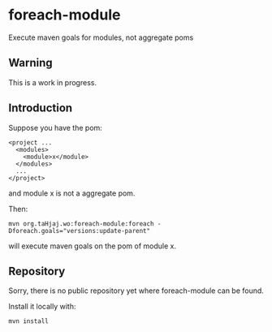 # foreach-module
Execute maven goals for modules, not aggregate poms

## Warning

This is a work in progress.

## Introduction

Suppose you have the pom:

```
<project ...
  <modules>
    <module>x</module>
  </modules>
  ...
</project>
```

and module x is not a aggregate pom.

Then:

```
mvn org.taHjaj.wo:foreach-module:foreach -Dforeach.goals="versions:update-parent"
```

will execute maven goals on the pom of module x.

## Repository

Sorry, there is no public repository yet where foreach-module can be found.

Install it locally with:

```
mvn install
```

